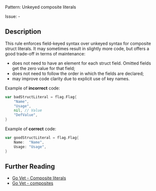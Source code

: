 Pattern: Unkeyed composite literals

Issue: -

## Description

This rule enforces field-keyed syntax over unkeyed syntax for composite struct literals. It may sometimes result in slightly more code, but offers a good trade-off in terms of maintenance:
- does not need to have an element for each struct field. Omitted fields get the zero value for that field;
- does not need to follow the order in which the fields are declared;
- may improve code clarity due to explicit use of key names.


Example of **incorrect** code:

```go
var badStructLiteral = flag.Flag{
	"Name",
	"Usage",
	nil, // Value
	"DefValue",
}
```

Example of **correct** code:

```go
var goodStructLiteral = flag.Flag{
	Name:  "Name",
	Usage: "Usage",
}
```

## Further Reading

* [Go Vet - Composite literals](https://golang.org/ref/spec#Composite_literals)
* [Go Vet - composites](https://golang.org/cmd/vet/#hdr-Unkeyed_composite_literals)
